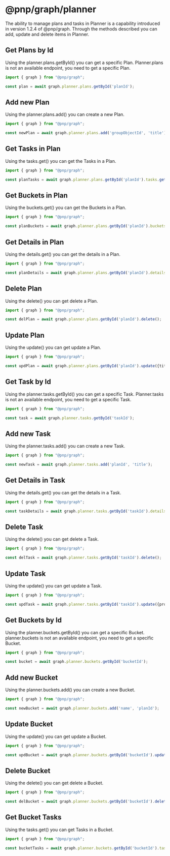 # @pnp/graph/planner

The ability to manage plans and tasks in Planner is a capability introduced in version 1.2.4 of @pnp/graph. Through the methods described
you can add, update and delete items in Planner.

## Get Plans by Id

Using the planner.plans.getById() you can get a specific Plan.
Planner.plans is not an available endpoint, you need to get a specific Plan.

```TypeScript
import { graph } from "@pnp/graph";

const plan = await graph.planner.plans.getById('planId');

```

## Add new Plan

Using the planner.plans.add() you can create a new Plan.

```TypeScript
import { graph } from "@pnp/graph";

const newPlan = await graph.planner.plans.add('groupObjectId', 'title');

```

## Get Tasks in Plan

Using the tasks.get() you can get the Tasks in a Plan.

```TypeScript
import { graph } from "@pnp/graph";

const planTasks = await graph.planner.plans.getById('planId').tasks.get();

```

## Get Buckets in Plan

Using the buckets.get() you can get the Buckets in a Plan.

```TypeScript
import { graph } from "@pnp/graph";

const planBuckets = await graph.planner.plans.getById('planId').buckets.get();

```

## Get Details in Plan

Using the details.get() you can get the details in a Plan.

```TypeScript
import { graph } from "@pnp/graph";

const planDetails = await graph.planner.plans.getById('planId').details.get();

```

## Delete Plan

Using the delete() you can get delete a Plan.

```TypeScript
import { graph } from "@pnp/graph";

const delPlan = await graph.planner.plans.getById('planId').delete();

```

## Update Plan

Using the update() you can get update a Plan.

```TypeScript
import { graph } from "@pnp/graph";

const updPlan = await graph.planner.plans.getById('planId').update({title: 'New Title'});

```

## Get Task by Id

Using the planner.tasks.getById() you can get a specific Task.
Planner.tasks is not an available endpoint, you need to get a specific Task.

```TypeScript
import { graph } from "@pnp/graph";

const task = await graph.planner.tasks.getById('taskId');

```

## Add new Task

Using the planner.tasks.add() you can create a new Task.

```TypeScript
import { graph } from "@pnp/graph";

const newTask = await graph.planner.tasks.add('planId', 'title');

```

## Get Details in Task

Using the details.get() you can get the details in a Task.

```TypeScript
import { graph } from "@pnp/graph";

const taskDetails = await graph.planner.tasks.getById('taskId').details.get();

```

## Delete Task

Using the delete() you can get delete a Task.

```TypeScript
import { graph } from "@pnp/graph";

const delTask = await graph.planner.tasks.getById('taskId').delete();

```

## Update Task

Using the update() you can get update a Task.

```TypeScript
import { graph } from "@pnp/graph";

const updTask = await graph.planner.tasks.getById('taskId').update({properties});

```

## Get Buckets by Id

Using the planner.buckets.getById() you can get a specific Bucket.
planner.buckets is not an available endpoint, you need to get a specific Bucket.

```TypeScript
import { graph } from "@pnp/graph";

const bucket = await graph.planner.buckets.getById('bucketId');

```

## Add new Bucket

Using the planner.buckets.add() you can create a new Bucket.

```TypeScript
import { graph } from "@pnp/graph";

const newBucket = await graph.planner.buckets.add('name', 'planId');

```

## Update Bucket

Using the update() you can get update a Bucket.

```TypeScript
import { graph } from "@pnp/graph";

const updBucket = await graph.planner.buckets.getById('bucketId').update({name: "Name"});

```

## Delete Bucket

Using the delete() you can get delete a Bucket.

```TypeScript
import { graph } from "@pnp/graph";

const delBucket = await graph.planner.buckets.getById('bucketId').delete();

```

## Get Bucket Tasks

Using the tasks.get() you can get Tasks in a Bucket.

```TypeScript
import { graph } from "@pnp/graph";

const bucketTasks = await graph.planner.buckets.getById('bucketId').tasks.get();

```